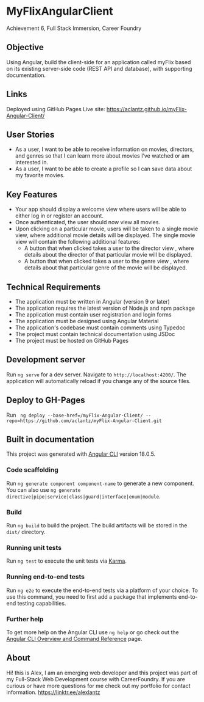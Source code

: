 # MyFlixAngularClient
Achievement 6, Full Stack Immersion, Career Foundry

## Objective
Using Angular, build the client-side for an application called myFlix based on
its existing server-side code (REST API and database), with supporting
documentation.

## Links
Deployed using GitHub Pages
Live site: https://aclantz.github.io/myFlix-Angular-Client/

## User Stories
- As a user, I want to be able to receive information on movies, directors, and genres so that I
can learn more about movies I’ve watched or am interested in.
- As a user, I want to be able to create a profile so I can save data about my favorite movies.
## Key Features
- Your app should display a welcome view where users will be able to either log in or register an
account.
- Once authenticated, the user should now view all movies.
- Upon clicking on a particular movie, users will be taken to a single movie view, where
additional movie details will be displayed. The single movie view will contain the following
additional features:
  - A button that when clicked takes a user to the director view , where details about the
director of that particular movie will be displayed.
  - A button that when clicked takes a user to the genre view , where details about that
particular genre of the movie will be displayed.
## Technical Requirements
- The application must be written in Angular (version 9 or later)
- The application requires the latest version of Node.js and npm package
- The application must contain user registration and login forms
- The application must be designed using Angular Material
- The application's codebase must contain comments using Typedoc
- The project must contain technical documentation using JSDoc
- The project must be hosted on GitHub Pages

## Development server

Run `ng serve` for a dev server. Navigate to `http://localhost:4200/`. The application will automatically reload if you change any of the source files.

## Deploy to GH-Pages

Run ` ng deploy --base-href=/myFlix-Angular-Client/ --repo=https://github.com/aclantz/myFlix-Angular-Client.git`

## Built in documentation
This project was generated with [Angular CLI](https://github.com/angular/angular-cli) version 18.0.5.
### Code scaffolding
Run `ng generate component component-name` to generate a new component. You can also use `ng generate directive|pipe|service|class|guard|interface|enum|module`.
### Build
Run `ng build` to build the project. The build artifacts will be stored in the `dist/` directory.
### Running unit tests
Run `ng test` to execute the unit tests via [Karma](https://karma-runner.github.io).
### Running end-to-end tests
Run `ng e2e` to execute the end-to-end tests via a platform of your choice. To use this command, you need to first add a package that implements end-to-end testing capabilities.
### Further help
To get more help on the Angular CLI use `ng help` or go check out the [Angular CLI Overview and Command Reference](https://angular.dev/tools/cli) page.

## About
Hi! this is Alex, I am an emerging web developer and this project was part of my Full-Stack Web Development course with CareerFoundry. If you are curious or have more questions for me check out my portfolio for contact information. https://linktr.ee/alexlantz